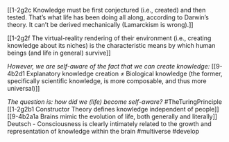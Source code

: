 [[1-2g2c Knowledge must be first conjectured (i.e., created) and then tested. That’s what life has been doing all along, according to Darwin’s theory. It can’t be derived mechanically (Lamarckism is wrong).]]

[[1-2g2f The virtual-reality rendering of their environment (i.e., creating knowledge about its niches) is the characteristic means by which human beings (and life in general) survive]]

*However, we are self-aware of the fact that we can create knowledge:*
[[9-4b2d1 Explanatory knowledge creation ≠ Biological knowledge (the former, specifically scientific knowledge, is more composable, and thus more universal)]]

*The question is: how did we (life) become self-aware?* #TheTuringPrinciple 
[[1-2g2b1 Constructor Theory defines knowledge independent of people]]
[[9-4b2a1a Brains mimic the evolution of life, both generally and literally]]
Deutsch - Consciousness is clearly intimately related to the growth and representation of knowledge within the brain #multiverse #develop 